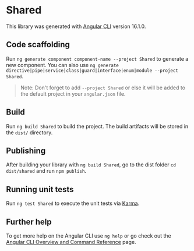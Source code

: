 # Shared

This library was generated with [Angular CLI](https://github.com/angular/angular-cli) version 16.1.0.

## Code scaffolding

Run `ng generate component component-name --project Shared` to generate a new component. You can also use `ng generate directive|pipe|service|class|guard|interface|enum|module --project Shared`.
> Note: Don't forget to add `--project Shared` or else it will be added to the default project in your `angular.json` file. 

## Build

Run `ng build Shared` to build the project. The build artifacts will be stored in the `dist/` directory.

## Publishing

After building your library with `ng build Shared`, go to the dist folder `cd dist/shared` and run `npm publish`.

## Running unit tests

Run `ng test Shared` to execute the unit tests via [Karma](https://karma-runner.github.io).

## Further help

To get more help on the Angular CLI use `ng help` or go check out the [Angular CLI Overview and Command Reference](https://angular.io/cli) page.
